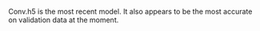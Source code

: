 Conv.h5 is the most recent model. It also appears to be the most accurate on validation data at the moment.
